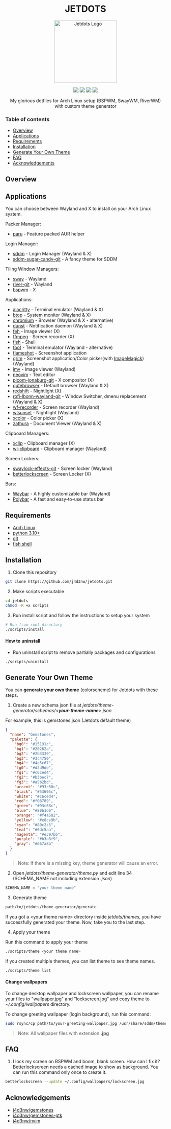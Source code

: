 <h1 align="center">JETDOTS</h1>

<div align="center">
  <img
    width="196px"
    height="196px"
    src="https://raw.githubusercontent.com/j4d3nw/jetdots/main/media/logo.svg"
    alt="Jetdots Logo"
  />
</div>

<p align="center">
  <a href="https://github.com/j4d3nw/jetdots/stargazers"><img src="https://img.shields.io/github/stars/j4d3nw/jetdots?colorA=1b2125&colorB=a7c080&style=for-the-badge"></a>
  <a href="https://github.com/j4d3nw/jetdots/issues"><img src="https://img.shields.io/github/issues/j4d3nw/jetdots?colorA=1b2125&colorB=f08789&style=for-the-badge"></a>
  <a href="https://github.com/j4d3nw/jetdots/contributors"><img src="https://img.shields.io/github/contributors/j4d3nw/jetdots?colorA=1b2125&colorB=60b69f&style=for-the-badge"></a>
  <a href="https://github.com/j4d3nw/jetdots/network/members"><img src="https://img.shields.io/github/forks/j4d3nw/jetdots?colorA=1b2125&colorB=b3a8f9&style=for-the-badge"></a>
</p>

<p align="center">
  My glorious dotfiles for Arch Linux setup (BSPWM, SwayWM, RiverWM) with custom theme generator
</p>

### Table of contents
- [Overview](#overview)
- [Applications](#applications)
- [Requirements](#requirements)
- [Installation](#installation)
- [Generate Your Own Theme](#generate-your-own-theme)
- [FAQ](#faq)
- [Acknowledgements](#acknowledgements)

## Overview

## Applications

You can choose between Wayland and X to install on your Arch Linux system.

Packer Manager:
- [paru](https://github.com/Morganamilo/paru) - Feature packed AUR helper

Login Manager:
- [sddm](https://github.com/sddm/sddm) - Login Manager (Wayland & X)
- [sddm-sugar-candy-git](https://github.com/Kangie/sddm-sugar-candy) - A fancy theme for SDDM

Tiling Window Managers:
- [sway](https://github.com/swaywm/sway) - Wayland
- [river-git](https://github.com/riverwm/river) - Wayland
- [bspwm](https://github.com/baskerville/bspwm) - X

Applications:
- [alacritty](https://github.com/alacritty/alacritty) - Terminal emulator (Wayland & X)
- [btop](https://github.com/aristocratos/btop) - System monitor (Wayland & X)
- [chromium](https://github.com/chromium/chromium) - Browser (Wayland & X - alternative)
- [dunst](https://github.com/dunst-project/dunst) - Notification daemon (Wayland & X)
- [feh](https://github.com/derf/feh) - Image viewer (X)
- [ffmpeg](https://github.com/FFmpeg/FFmpeg) - Screen recorder (X)
- [fish](https://github.com/fish-shell/fish-shell) - Shell
- [foot](https://codeberg.org/dnkl/foot) - Terminal emulator (Wayland - alternative)
- [flameshot](https://github.com/flameshot-org/flameshot) - Screenshot application
- [grim](https://github.com/emersion/grim) - Screenshot application/Color picker(with [ImageMagick](https://github.com/ImageMagick/ImageMagick6)) (Wayland)
- [imv](https://sr.ht/~exec64/imv/) - Image viewer (Wayland)
- [neovim](https://github.com/neovim/neovim) - Text editor
- [picom-jonaburg-git](https://github.com/jonaburg/picom) - X compositor (X)
- [qutebrowser](https://github.com/qutebrowser/qutebrowser) - Default browser (Wayland & X)
- [redshift](http://jonls.dk/redshift/) - Nightlight (X)
- [rofi-lbonn-wayland-git](https://github.com/lbonn/rofi) - Window Switcher, dmenu replacement (Wayland & X)
- [wf-recorder](https://github.com/ammen99/wf-recorder) - Screen recorder (Wayland)
- [wlsunset](https://sr.ht/~kennylevinsen/wlsunset/) - Nightlight (Wayland)
- [xcolor](https://github.com/Soft/xcolor) - Color picker (X)
- [zathura](https://github.com/pwmt/zathura) - Document Viewer (Wayland & X)

Clipboard Managers:
- [xclip](https://github.com/astrand/xclip) - Clipboard manager (X)
- [wl-clipboard](https://github.com/bugaevc/wl-clipboard) - Clipboard manager (Wayland)

Screen Lockers:
- [swaylock-effects-git](https://github.com/mortie/swaylock-effects) - Screen locker (Wayland)
- [betterlockscreen](https://github.com/betterlockscreen/betterlockscreen) - Screen Locker (X)

Bars:
- [Waybar](https://github.com/Alexays/Waybar) - A highly customizable bar (Wayland)
- [Polybar](https://github.com/polybar/polybar) - A fast and easy-to-use status bar

## Requirements

- [Arch Linux](https://archlinux.org)
- [python 3.10+](https://www.python.org)
- [git](https://git-scm.com)
- [fish shell](https://fishshell.com)

## Installation

1. Clone this repository

```bash
git clone https://github.com/j4d3nw/jetdots.git
```

2. Make scripts executable

```bash
cd jetdots
chmod -R +x scripts
```

3. Run install script and follow the instructions to setup your system

```bash
# Run from root directory
./scripts/install
```

#### How to uninstall

- Run uninstall script to remove partially packages and configurations

```bash
./scripts/uninstall
```

## Generate Your Own Theme

You can **generate your own theme** (colorscheme) for Jetdots with these steps.

1. Create a new schema json file at *jetdots/theme-generator/schemas/\<**your-theme-name**\>.json*

For example, this is gemstones.json (Jetdots default theme)

```json
{
  "name": "Gemstones",
  "palette": {
    "bg0": "#15191c",
    "bg1": "#20262a",
    "bg2": "#2b3339",
    "bg3": "#3c4750",
    "bg4": "#4e5c67",
    "fg0": "#d2d9de",
    "fg1": "#c6ced4",
    "fg2": "#b3bec7",
    "fg3": "#a5b2bd",
    "accent": "#93c68c",
    "black": "#53605c",
    "white": "#c6ced4",
    "red": "#f08789",
    "green": "#93c68c",
    "blue": "#80b1d6",
    "orange": "#f4a582",
    "yellow": "#e8ce9b",
    "cyan": "#80c2c5",
    "teal": "#6dc5aa",
    "magenta": "#e397bb",
    "purple": "#b3a8f9",
    "gray": "#667a8a"
  }
}
```

> Note: If there is a missing key, theme generator will cause an error.

2. Open *jetdots/theme-generator/theme.py* and edit line 34 (SCHEMA_NAME not
including extension *.json*)

```python
SCHEMA_NAME = "your theme name"
```

3. Generate theme

```bash
path/to/jetdots/theme-generator/generate
```

If you got a \<your theme name\> directory inside *jetdots/themes*, you have successfully
generated your theme. Now, take you to the last step.

4. Apply your theme

Run this command to apply your theme

```bash
./scripts/theme <your theme name>
```

If you created multiple themes, you can list theme to see theme names.

```bash
./scripts/theme list
```

#### Change wallpapers

To change desktop wallpaper and lockscreen wallpaper, you can rename
your files to "wallpaper.jpg" and "lockscreen.jpg" and copy theme to 
*~/.config/wallpapers* directory.

To change greeting wallpaper (login background), run this command:

```bash
sudo rsync/cp path/to/your-greeting-wallpaper.jpg /usr/share/sddm/themes/sugar-candy/
```

> Note: All wallpaper files with extension **.jpg**

## FAQ

1. I lock my screen on BSPWM and boom, blank screen. How can I fix it?
Betterlockscreen needs a cached image to show as background. You can run this command
only once to create it.

```bash
betterlockscreen --update ~/.config/wallpapers/lockscreen.jpg
```

## Acknowledgements

- [j4d3nw/gemstones](https://github.com/j4d3nw/gemstones)
- [j4d3nw/gemstones-gtk](https://github.com/j4d3nw/gemstones-gtk)
- [j4d3nw/nvim](https://github.com/j4d3nw/nvim)
